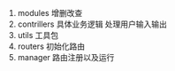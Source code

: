 1. modules
    增删改查
2. contrillers
    具体业务逻辑
    处理用户输入输出
3. utils
    工具包
4. routers
    初始化路由
5. manager
    路由注册以及运行